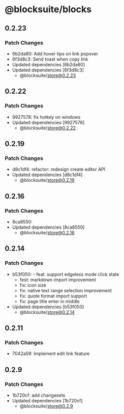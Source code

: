 # @blocksuite/blocks

## 0.2.23

### Patch Changes

- 6b2da60: Add hover tips on link popover
- 6f3d8c3: Send toast when copy link
- Updated dependencies [6b2da60]
- Updated dependencies [6f3d8c3]
  - @blocksuite/store@0.2.23

## 0.2.22

### Patch Changes

- 9927578: fix hotkey on windows
- Updated dependencies [9927578]
  - @blocksuite/store@0.2.22

## 0.2.19

### Patch Changes

- d8c1df4: refactor: redesign create editor API
- Updated dependencies [d8c1df4]
  - @blocksuite/store@0.2.19

## 0.2.16

### Patch Changes

- 8ca8550:
- Updated dependencies [8ca8550]
  - @blocksuite/store@0.2.16

## 0.2.14

### Patch Changes

- b53f050: - feat: support edgeless mode click state
  - fest: markdown import improvement
  - fix: icon size
  - fix: native text range selection improvement
  - fix: quote format import support
  - fix: page title enter in middle
- Updated dependencies [b53f050]
  - @blocksuite/store@0.2.14

## 0.2.11

### Patch Changes

- 7042a59: Implement edit link feature

## 0.2.9

### Patch Changes

- 1b720cf: add changesets
- Updated dependencies [1b720cf]
  - @blocksuite/store@0.2.9
